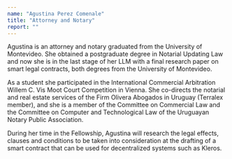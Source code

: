 ```yaml
---
name: "Agustina Perez Comenale"
title: "Attorney and Notary"
report: ""
---
```


Agustina is an attorney and notary graduated from the University of Montevideo. She obtained a postgraduate degree in Notarial Updating Law and now she is in the last stage of her LLM with a final research paper on smart legal contracts, both degrees from the University of Montevideo.

As a student she participated in the International Commercial Arbitration Willem C. Vis Moot Court Competition in Vienna. She co-directs the notarial and real estate services of the Firm Olivera Abogados in Uruguay (Terralex member), and she is a member of the Committee on Commercial Law and the Committee on Computer and Technological Law of the Uruguayan Notary Public Association.

During her time in the Fellowship, Agustina will research the legal effects, clauses and conditions to be taken into consideration at the drafting of a smart contract that can be used for decentralized systems such as Kleros.
